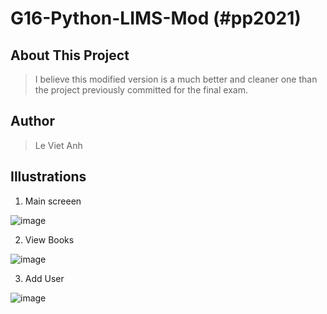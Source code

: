 # G16-Python-LIMS-Mod (#pp2021)

## About This Project
> I believe this modified version is a much better and cleaner one than the project previously committed for the final exam.

## Author
> Le Viet Anh

## Illustrations

1. Main screeen

![image](https://user-images.githubusercontent.com/47298653/119948768-604b2f00-bfc3-11eb-8ca0-535d3eb63070.png)

2. View Books

![image](https://user-images.githubusercontent.com/47298653/120001970-8b9f3f80-bffe-11eb-9475-a7becb9e375d.png)

3. Add User

![image](https://user-images.githubusercontent.com/47298653/120002131-b25d7600-bffe-11eb-9d1b-7ebc74f2438b.png)






